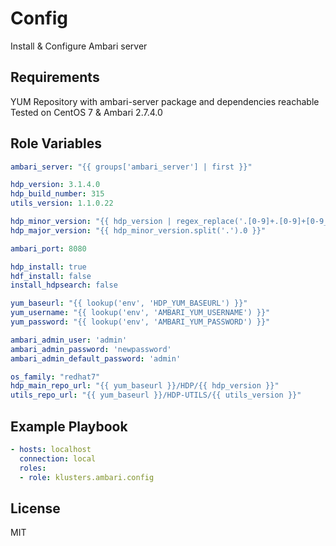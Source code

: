 Config
=========

Install & Configure Ambari server

Requirements
------------

YUM Repository with ambari-server package and dependencies reachable
Tested on CentOS 7 & Ambari 2.7.4.0

Role Variables
--------------

```yaml
ambari_server: "{{ groups['ambari_server'] | first }}"

hdp_version: 3.1.4.0
hdp_build_number: 315
utils_version: 1.1.0.22

hdp_minor_version: "{{ hdp_version | regex_replace('.[0-9]+.[0-9]+[0-9_-]*$','') }}"
hdp_major_version: "{{ hdp_minor_version.split('.').0 }}"

ambari_port: 8080

hdp_install: true
hdf_install: false
install_hdpsearch: false

yum_baseurl: "{{ lookup('env', 'HDP_YUM_BASEURL') }}"
yum_username: "{{ lookup('env', 'AMBARI_YUM_USERNAME') }}"
yum_password: "{{ lookup('env', 'AMBARI_YUM_PASSWORD') }}"

ambari_admin_user: 'admin'
ambari_admin_password: 'newpassword'
ambari_admin_default_password: 'admin'

os_family: "redhat7"
hdp_main_repo_url: "{{ yum_baseurl }}/HDP/{{ hdp_version }}"
utils_repo_url: "{{ yum_baseurl }}/HDP-UTILS/{{ utils_version }}"
```

Example Playbook
----------------

```yaml
- hosts: localhost
  connection: local
  roles:
  - role: klusters.ambari.config
```


License
-------

MIT
